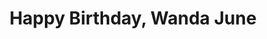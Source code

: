 ---
layout: productions
title: Happy Birthday, Wanda June
year: 1987
image:
category:
Theatre: Players by the Sea
cast:
  Woodly: Michael Lipp
crew:
external_links:
---